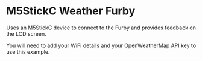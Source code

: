 # M5StickC Weather Furby

Uses an M5StickC device to connect to the Furby and provides feedback on the LCD screen. 

You will need to add your WiFi details and your OpenWeatherMap API key to use this example.